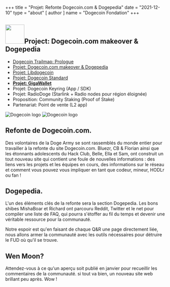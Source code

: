 +++
title = "Projet: Refonte Dogecoin.com & Dogepedia"
date = "2021-12-10"
type = "about"
[ author ]
name = "Dogecoin Fondation"
+++

<section class="presentation">
<div class="left">

<div class="title">


 ## <img width="60px" style='display: inline;' src="/marker.png"/>Project: Dogecoin.com makeover & Dogepedia

<div class="underline"></div>
</div>

<div class="description">
 
* [Dogecoin Trailmap: Prologue](/fr/trailmap/prologue/) 
* [Projet: Dogecoin.com makeover & Dogepedia](/fr/trailmap/website/)
* [Projet: Libdogecoin](/fr/trailmap/libdogecoin/)
* [Projet: Dogecoin Standard](/fr/trailmap/standard/)
* [**Projet: GigaWallet**](/fr/trailmap/gigawallet/)
* Projet: Dogecoin Keyring (App / SDK)
* Projet: RadioDoge (Starlink + Radio nodes pour région éloignée)
* Proposition: Community Staking (Proof of Stake)
* Partenariat: Point de vente (L2 app) 
</div>

</div>

<div class="right">
<img class="dogegoin-light" src="/website.png" alt="Dogecoin logo">
<img class="dogegoin-dark" src="/website.png" alt="Dogecoin logo">
</div>


</section>

<section class='board'>

## Refonte de Dogecoin.com.

Des volontaires de la Doge Army se sont rassemblés du monde entier 
pour travailler à la refonte du site Dogecoin.com. Bluezr, CB & 
Florian ainsi que les étonnants adolescents du Hack Club, Belle, Ella et Sam, ont
construit un tout nouveau site qui contient une foule de nouvelles informations : 
des liens vers les projets et les équipes en cours, des informations sur le réseau 
et comment vous pouvez vous impliquer en tant que codeur, mineur, HODLr ou fan !

## Dogepedia.

L'un des éléments clés de la refonte sera la section Dogepedia. 
Les bons shibes MishaBoar et Richard ont parcouru Reddit, Twitter et le net pour compiler une liste de FAQ, 
qui pourra s'étoffer au fil du temps et devenir une véritable ressource pour la communauté. 

Notre espoir est qu'en faisant de chaque Q&R une page directement liée, nous allons 
armer la communauté avec les outils nécessaires pour détruire le FUD où qu'il se trouve.

## Wen Moon?

Attendez-vous à ce qu'un aperçu soit publié en janvier pour recueillir les commentaires de la communauté. 
si tout va bien, un nouveau site web brillant peu après. Wow ! 

</section>
